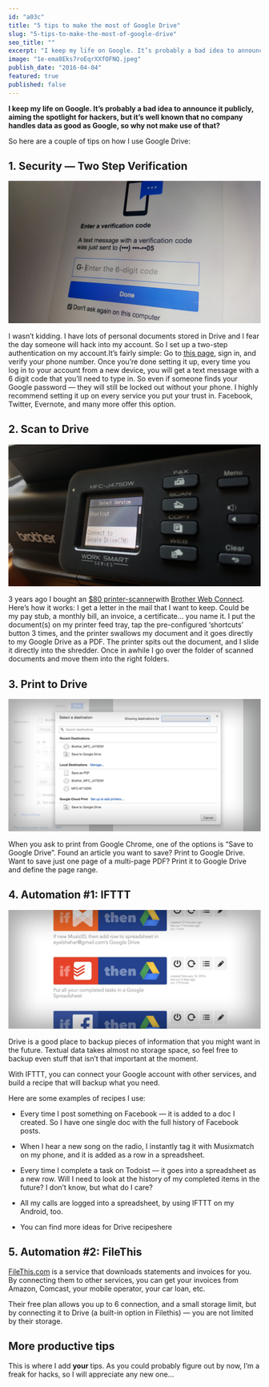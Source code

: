 ```yaml
---
id: "a03c"
title: "5 tips to make the most of Google Drive"
slug: "5-tips-to-make-the-most-of-google-drive"
seo_title: ""
excerpt: "I keep my life on Google. It’s probably a bad idea to announce it publicly, aiming the spotlight for hackers, but it’s well known that no…"
image: "1e-ema8Eks7roEqrXXfOFNQ.jpeg"
publish_date: "2016-04-04"
featured: true
published: false
---
```


**I keep my life on Google. It’s probably a bad idea to announce it publicly, aiming the spotlight for hackers, but it’s well known that no company handles data as good as Google, so why not make use of that?**

So here are a couple of tips on how I use Google Drive:

## 1. Security — Two Step Verification

![1.00](./1bUh7tLhJkvPfOt21cVp_lQ.jpeg)

I wasn’t kidding. I have lots of personal documents stored in Drive and I fear the day someone will hack into my account. So I set up a two-step authentication on my account.It’s fairly simple: Go to [this page](https://www.google.com/landing/2step/), sign in, and verify your phone number. Once you’re done setting it up, every time you log in to your account from a new device, you will get a text message with a 6 digit code that you’ll need to type in. So even if someone finds your Google password — they will still be locked out without your phone. I highly recommend setting it up on every service you put your trust in. Facebook, Twitter, Evernote, and many more offer this option.

## 2. Scan to Drive

![1.00](./1AsnCds9l-DKg5KET6rXu6w.jpeg)

3 years ago I bought an [\$80 printer-scanner](http://www.amazon.com/Brother-Printer-MFCJ460DW-Wireless-Scanner/dp/B015ACX13U/181-4128922-6884858?ie=UTF8\&ref_=cm_sw_r_cp_awd_2ZFaxbXZ9BPRM)with [Brother Web Connect](http://www.brother-usa.com/connect/web/). Here’s how it works: I get a letter in the mail that I want to keep. Could be my pay stub, a monthly bill, an invoice, a certificate… you name it. I put the document(s) on my printer feed tray, tap the pre-configured ‘shortcuts’ button 3 times, and the printer swallows my document and it goes directly to my Google Drive as a PDF. The printer spits out the document, and I slide it directly into the shredder. Once in awhile I go over the folder of scanned documents and move them into the right folders.

## 3. Print to Drive

![1.00](./15NdCrdby9ThgaTz6Zc43Yg.jpeg)

When you ask to print from Google Chrome, one of the options is “Save to Google Drive”. Found an article you want to save? Print to Google Drive. Want to save just one page of a multi-page PDF? Print it to Google Drive and define the page range.

## 4. Automation #1: IFTTT

![1.00](./18JrnVSXS1sHDatnbrx8YJw.jpeg)

Drive is a good place to backup pieces of information that you might want in the future. Textual data takes almost no storage space, so feel free to backup even stuff that isn’t that important at the moment.

With IFTTT, you can connect your Google account with other services, and build a recipe that will backup what you need.

Here are some examples of recipes I use:

* Every time I post something on Facebook — it is added to a doc I created. So I have one single doc with the full history of Facebook posts.

* When I hear a new song on the radio, I instantly tag it with Musixmatch on my phone, and it is added as a row in a spreadsheet.

* Every time I complete a task on Todoist — it goes into a spreadsheet as a new row. Will I need to look at the history of my completed items in the future? I don’t know, but what do I care?

* All my calls are logged into a spreadsheet, by using IFTTT on my Android, too.

* You can find more ideas for Drive recipeshere

## 5. Automation #2: FileThis

[FileThis.com](https://filethis.com/invited-by-a-friend?token=4ecYUGBE0gjYViUaYGJs%2BQ%3D%3D) is a service that downloads statements and invoices for you. By connecting them to other services, you can get your invoices from Amazon, Comcast, your mobile operator, your car loan, etc.

Their free plan allows you up to 6 connection, and a small storage limit, but by connecting it to Drive (a built-in option in Filethis) — you are not limited by their storage.

## More productive tips

This is where I add **your** tips. As you could probably figure out by now, I’m a freak for hacks, so I will appreciate any new one…